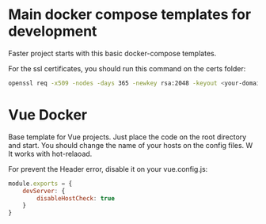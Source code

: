 # Main docker compose templates for development
Faster project starts with this basic docker-compose templates.

For the ssl certificates, you should run this command on the certs folder:

```bash
openssl req -x509 -nodes -days 365 -newkey rsa:2048 -keyout <your-domain-name>.key -out <your-domain-name>.crt
```

# Vue Docker

Base template for Vue projects. Just place the code on the root directory and start. You should change the name of your hosts on the config files. W
It works with hot-relaoad.

For prevent the Header error, disable it on your vue.config.js:


```javascript
module.exports = {
	devServer: {
		disableHostCheck: true
	}
}
```
